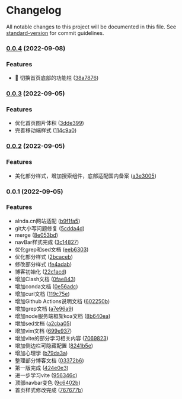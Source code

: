 # Changelog

All notable changes to this project will be documented in this file. See [standard-version](https://github.com/conventional-changelog/standard-version) for commit guidelines.

### [0.0.4](https://github.com/Alndaly/alndaly.github.io/compare/v0.0.3...v0.0.4) (2022-09-08)


### Features

* 🎸 切换首页底部的功能栏 ([38a7876](https://github.com/Alndaly/alndaly.github.io/commit/38a78768cb253335e55fa246c7623d0435f3c89f))

### [0.0.3](https://github.com/Alndaly/alndaly.github.io/compare/v0.0.2...v0.0.3) (2022-09-05)


### Features

* 优化首页图片体积 ([3dde399](https://github.com/Alndaly/alndaly.github.io/commit/3dde3997708b3e32dc815b69c9ce0bbe517ecced))
* 完善移动端样式 ([114c9a0](https://github.com/Alndaly/alndaly.github.io/commit/114c9a0f4a6c910f395cc07682b91dffdf645a2b))

### [0.0.2](https://github.com/Alndaly/alndaly.github.io/compare/v0.0.1...v0.0.2) (2022-09-05)


### Features

* 美化部分样式，增加搜索组件，底部适配国内备案 ([a3e3005](https://github.com/Alndaly/alndaly.github.io/commit/a3e300501443937cf545f0f48653585a53998fc5))

### 0.0.1 (2022-09-05)


### Features

* alnda.cn网站适配 ([b9f1fa5](https://github.com/Alndaly/alndaly.github.io/commit/b9f1fa58547229049b21d7305bc9967e0bce0628))
* git大小写问题修复 ([5cdda4d](https://github.com/Alndaly/alndaly.github.io/commit/5cdda4da252d096a6733858219933f125c9fbc56))
* merge ([8e053bd](https://github.com/Alndaly/alndaly.github.io/commit/8e053bd317589779de737d4225d0352858e7f5b7))
* navBar样式完成 ([3c14827](https://github.com/Alndaly/alndaly.github.io/commit/3c1482714e568818f6e6069740205b631a053d31))
* 优化grep和sed文档 ([eeb6303](https://github.com/Alndaly/alndaly.github.io/commit/eeb6303bddd673a6f88107c457ada3efbfeca88c))
* 优化部分样式 ([2bcaceb](https://github.com/Alndaly/alndaly.github.io/commit/2bcacebc298667345ba56ebd021b4abb522db4cd))
* 修改部分样式 ([fe4adab](https://github.com/Alndaly/alndaly.github.io/commit/fe4adab035f72472b87ae605f4b2718009f7e81b))
* 博客初始化 ([22c1acd](https://github.com/Alndaly/alndaly.github.io/commit/22c1acd785c0728e1529c25a8bdf2cadc6d0ebb9))
* 增加Clash文档 ([0fae843](https://github.com/Alndaly/alndaly.github.io/commit/0fae8437834a4157fd74563fc4a5b91fc7d9ac90))
* 增加conda文档 ([0e56adc](https://github.com/Alndaly/alndaly.github.io/commit/0e56adc88b7e15aa331c8a8e4f650b9b5fc5b853))
* 增加curl文档 ([119c75e](https://github.com/Alndaly/alndaly.github.io/commit/119c75efd072a5ddbe36415798670e03f662cb22))
* 增加Github Actions说明文档 ([602250b](https://github.com/Alndaly/alndaly.github.io/commit/602250b55c8438a2ab78ef0e3400d8d4c3923215))
* 增加grep文档 ([a7e96a9](https://github.com/Alndaly/alndaly.github.io/commit/a7e96a9692bff2839d1b48d5c1e6d9fbc1b6a33d))
* 增加node服务端框架koa文档 ([8b640ea](https://github.com/Alndaly/alndaly.github.io/commit/8b640ea255edf50716558b41b9b44427a562f499))
* 增加sed文档 ([a2cba05](https://github.com/Alndaly/alndaly.github.io/commit/a2cba0592e68bea61c66ddedd6635f95af020f4c))
* 增加vim文档 ([699e937](https://github.com/Alndaly/alndaly.github.io/commit/699e93718359cd3050e1b6c109ffa96cc1ff163a))
* 增加vite的部分学习相关内容 ([7069823](https://github.com/Alndaly/alndaly.github.io/commit/70698234450ee2c75ed016d32ee056eb64b97853))
* 增加侧边栏可隐藏配置 ([8241b5e](https://github.com/Alndaly/alndaly.github.io/commit/8241b5ecaf9b1f244e04ed5667bf0b5709e234ff))
* 增加心理学 ([b79da3a](https://github.com/Alndaly/alndaly.github.io/commit/b79da3a0acfc42ab63fc9ed26b912cd9924b1e97))
* 整理部分博客文档 ([03372b6](https://github.com/Alndaly/alndaly.github.io/commit/03372b6484b616fc376c2577b631ed932a4f17a7))
* 第一版完成 ([424e0e3](https://github.com/Alndaly/alndaly.github.io/commit/424e0e32cdcf2164ce5b6c045e4ea13fabbdbb1b))
* 进一步学习vite ([956346c](https://github.com/Alndaly/alndaly.github.io/commit/956346c443b88f7a78d4b5cf09faee721aa9fa73))
* 顶部navbar变色 ([9c6402b](https://github.com/Alndaly/alndaly.github.io/commit/9c6402b2fc6c79091c2161124868bb8c9f984de8))
* 首页样式修改完成 ([767677b](https://github.com/Alndaly/alndaly.github.io/commit/767677bd1ca2dd5f7878ef95a870e12c69e12d5f))
